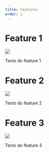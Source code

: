```yaml
---
title: Features
order: 1
---
```

<!-- Não remover as tags <div> -->
<!-- Inserir na propriedade 'data-to' o link do Feature começando com barra -->
<!-- ex: data-to: "/contato" -->

<div data-to="/">

# Feature 1

![](/assets/food.jpg)

Texto do feature 1

</div>

<div data-to="/">

# Feature 2

![](/assets/food.jpg)

Texto do feature 2

</div>

<div data-to="/">

# Feature 3

![](/assets/food.jpg)

Texto do feature 3

</div>
